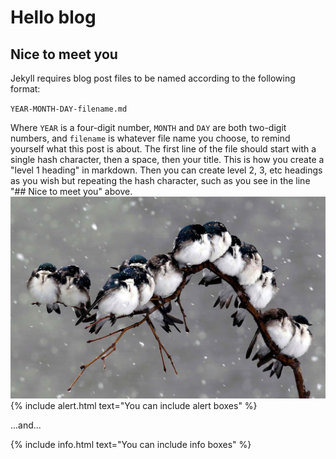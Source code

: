 # Hello blog

## Nice to meet you

Jekyll requires blog post files to be named according to the following format:

`YEAR-MONTH-DAY-filename.md`

Where `YEAR` is a four-digit number, `MONTH` and `DAY` are both two-digit numbers, and `filename` is whatever file name you choose, to remind yourself what this post is about. The first line of the file should start with a single hash character, then a space, then your title. This is how you create a "level 1 heading" in markdown. Then you can create level 2, 3, etc headings as you wish but repeating the hash character, such as you see in the line "## Nice to meet you" above.
![birds on branch](images/birds_on_branch.JPG)
{% include alert.html text="You can include alert boxes" %}

...and...

{% include info.html text="You can include info boxes" %}
